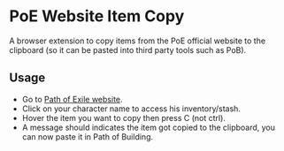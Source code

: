 # PoE Website Item Copy
A browser extension to copy items from the PoE official website to the clipboard (so it can be pasted into third party tools such as PoB).

## Usage
<ul>
  <li>Go to <a href="https://www.pathofexile.com/" target="_blank">Path of Exile website</a>.</li>
  <li>Click on your character name to access his inventory/stash.</li>
  <li>Hover the item you want to copy then press C (not ctrl).</li>
  <li>A message should indicates the item got copied to the clipboard, you can now paste it in Path of Building.</li>
</ul>